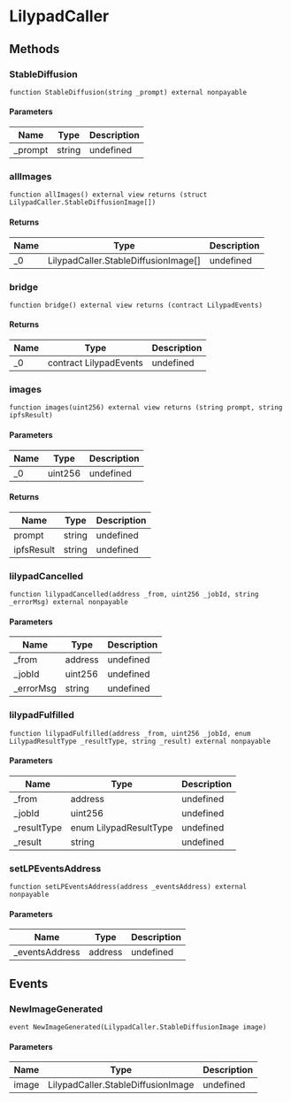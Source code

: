 # LilypadCaller









## Methods

### StableDiffusion

```solidity
function StableDiffusion(string _prompt) external nonpayable
```





#### Parameters

| Name | Type | Description |
|---|---|---|
| _prompt | string | undefined |

### allImages

```solidity
function allImages() external view returns (struct LilypadCaller.StableDiffusionImage[])
```






#### Returns

| Name | Type | Description |
|---|---|---|
| _0 | LilypadCaller.StableDiffusionImage[] | undefined |

### bridge

```solidity
function bridge() external view returns (contract LilypadEvents)
```






#### Returns

| Name | Type | Description |
|---|---|---|
| _0 | contract LilypadEvents | undefined |

### images

```solidity
function images(uint256) external view returns (string prompt, string ipfsResult)
```





#### Parameters

| Name | Type | Description |
|---|---|---|
| _0 | uint256 | undefined |

#### Returns

| Name | Type | Description |
|---|---|---|
| prompt | string | undefined |
| ipfsResult | string | undefined |

### lilypadCancelled

```solidity
function lilypadCancelled(address _from, uint256 _jobId, string _errorMsg) external nonpayable
```





#### Parameters

| Name | Type | Description |
|---|---|---|
| _from | address | undefined |
| _jobId | uint256 | undefined |
| _errorMsg | string | undefined |

### lilypadFulfilled

```solidity
function lilypadFulfilled(address _from, uint256 _jobId, enum LilypadResultType _resultType, string _result) external nonpayable
```





#### Parameters

| Name | Type | Description |
|---|---|---|
| _from | address | undefined |
| _jobId | uint256 | undefined |
| _resultType | enum LilypadResultType | undefined |
| _result | string | undefined |

### setLPEventsAddress

```solidity
function setLPEventsAddress(address _eventsAddress) external nonpayable
```





#### Parameters

| Name | Type | Description |
|---|---|---|
| _eventsAddress | address | undefined |



## Events

### NewImageGenerated

```solidity
event NewImageGenerated(LilypadCaller.StableDiffusionImage image)
```





#### Parameters

| Name | Type | Description |
|---|---|---|
| image  | LilypadCaller.StableDiffusionImage | undefined |



